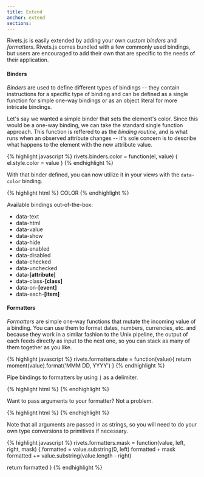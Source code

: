 ```yaml
---
title: Extend
anchor: extend
sections:
---
```


Rivets.js is easily extended by adding your own custom *binders* and *formatters*. Rivets.js comes bundled with a few commonly used bindings, but users are encouraged to add their own that are specific to the needs of their application.

#### Binders

*Binders* are used to define different types of bindings -- they contain instructions for a specific type of binding and can be defined as a single function for simple one-way bindings or as an object literal for more intricate bindings.

Let's say we wanted a simple binder that sets the element's color. Since this would be a one-way binding, we can take the standard single function approach. This function is reffered to as the *binding routine*, and is what runs when an observed attribute changes -- it's sole concern is to describe what happens to the element with the new attribute value.

{% highlight javascript %}
rivets.binders.color = function(el, value) {
  el.style.color = value
}
{% endhighlight %}

With that binder defined, you can now utilize it in your views with the `data-color` binding.

{% highlight html %}
<span data-color="model.color">COLOR</span>
{% endhighlight %}

Available bindings out-of-the-box:

- data-text
- data-html
- data-value
- data-show
- data-hide
- data-enabled
- data-disabled
- data-checked
- data-unchecked
- data-**\[attribute\]**
- data-class-**\[class\]**
- data-on-**\[event\]**
- data-each-**\[item\]**

#### Formatters

*Formatters* are simple one-way functions that mutate the incoming value of a binding. You can use them to format dates, numbers, currencies, etc. and because they work in a similar fashion to the Unix pipeline, the output of each feeds directly as input to the next one, so you can stack as many of them together as you like.

{% highlight javascript %}
rivets.formatters.date = function(value){
  return moment(value).format('MMM DD, YYYY')
}
{% endhighlight %}

Pipe bindings to formatters by using `|` as a delimiter.

{% highlight html %}
<span data-text="event.startDate | date"></span>
{% endhighlight %}

Want to pass arguments to your formatter? Not a problem.

{% highlight html %}
<span data-text="billing.cardNumber | mask 4 4 ********"></span>
{% endhighlight %}

Note that all arguments are passed in as strings, so you will need to do your own type conversions to primitives if necessary.

{% highlight javascript %}
rivets.formatters.mask = function(value, left, right, mask) {
  formatted = value.substring(0, left)
  formatted + mask
  formatted += value.substring(value.length - right)

  return formatted
}
{% endhighlight %}

